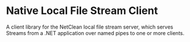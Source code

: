 # Native Local File Stream Client

A client library for the NetClean local file stream server, which serves Streams
from a .NET application over named pipes to one or more clients.
